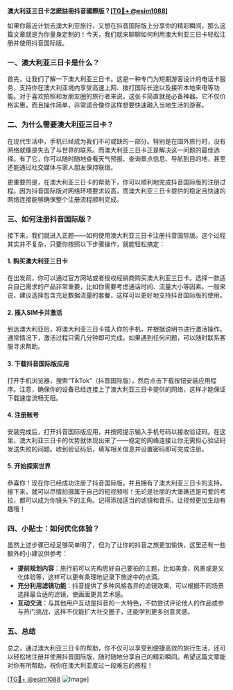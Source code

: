 **澳大利亚三日卡怎麽註冊抖音國際版？[[TG💪+ @esim1088](https://t.me/s/esim1088)]**

如果你最近计划去澳大利亚旅行，又想在抖音国际版上分享你的精彩瞬间，那么这篇文章就是为你量身定制的！今天，我们就来聊聊如何利用澳大利亚三日卡轻松注册并使用抖音国际版。

### 一、澳大利亚三日卡是什么？

首先，让我们了解一下澳大利亚三日卡。这是一种专门为短期游客设计的电话卡服务，支持你在澳大利亚境内享受高速上网、拨打国际长途以及接听本地来电等功能。对于喜欢拍照和发朋友圈的旅行者来说，这张卡简直就是必备神器。它不仅价格实惠，而且操作简单，非常适合像你这样想要快速融入当地生活的游客。

### 二、为什么需要澳大利亚三日卡？

在现代生活中，手机已经成为我们不可或缺的一部分。特别是在国外旅行时，没有网络就像是失去了与世界的联系。而澳大利亚三日卡正是解决这一问题的最佳选择。有了它，你可以随时随地查看天气预报、查询景点信息、导航到目的地，甚至还能通过社交媒体与家人朋友保持联络。

更重要的是，在澳大利亚三日卡的帮助下，你可以顺利地完成抖音国际版的注册过程。因为抖音国际版对网络环境要求较高，而澳大利亚三日卡提供的稳定且快速的网络连接能够确保整个注册流程顺利完成。

### 三、如何注册抖音国际版？

接下来，我们就进入正题——如何使用澳大利亚三日卡注册抖音国际版。这个过程其实并不复杂，只要你按照以下步骤操作，就能轻松搞定：

#### 1. 购买澳大利亚三日卡

在出发前，你可以通过官方网站或者授权经销商购买澳大利亚三日卡。选择一款适合自己需求的产品非常重要，比如你需要考虑通话时间、流量大小等因素。一般来说，建议选择包含充足数据流量的套餐，这样可以更好地支持抖音国际版的使用。

#### 2. 插入SIM卡并激活

到达澳大利亚后，将澳大利亚三日卡插入你的手机，并根据说明书进行激活操作。通常情况下，激活过程只需几分钟即可完成。如果遇到任何问题，可以随时联系客服寻求帮助。

#### 3. 下载抖音国际版应用

打开手机浏览器，搜索“TikTok”（抖音国际版），然后点击下载按钮安装应用程序。注意，确保你的设备已经连接上了澳大利亚三日卡提供的网络，这样才能保证下载速度流畅无阻。

#### 4. 注册账号

安装完成后，打开抖音国际版应用，并按照提示输入手机号码以接收验证码。在这里，澳大利亚三日卡的优势就体现出来了——稳定的网络连接让你无需担心验证码发送失败的问题。收到验证码后，填写相关信息并设置密码即可完成注册。

#### 5. 开始探索世界

恭喜你！现在你已经成功注册了抖音国际版，并且拥有了澳大利亚三日卡的支持。接下来，就可以尽情拍摄属于自己的短视频啦！无论是壮丽的大堡礁还是可爱的考拉，都可以成为你镜头下的主角。记得添加适当的滤镜和音乐，让视频更加生动有趣哦！

### 四、小贴士：如何优化体验？

虽然上述步骤已经足够简单明了，但为了让你的抖音之旅更加愉快，这里还有一些额外的小建议供参考：

- **提前规划内容**：旅行前可以先构思好自己要拍的主题，比如美食、风景或是文化体验等，这样可以更有条理地记录下旅途中的点滴。
- **充分利用滤镜功能**：抖音提供了多种风格各异的滤镜效果，可以根据不同场景选择最合适的滤镜，使画面更具艺术感。
- **互动交流**：与其他用户互动是抖音的一大特色，不妨尝试评论他人的作品或参与热门挑战，这样不仅能扩大社交圈子，还能学到更多创意灵感。

### 五、总结

总之，通过澳大利亚三日卡的帮助，你不仅可以享受到便捷高效的旅行生活，还可以轻松地注册并使用抖音国际版，随时随地分享自己的精彩瞬间。希望这篇文章能对你有所帮助，祝你在澳大利亚度过一段难忘的旅程！

[[TG💪+ @esim1088](https://t.me/s/esim1088) ![Image](https://i.postimg.cc/4NQfJmqS/Snipaste-2025-05-13-00-14-12.png)]